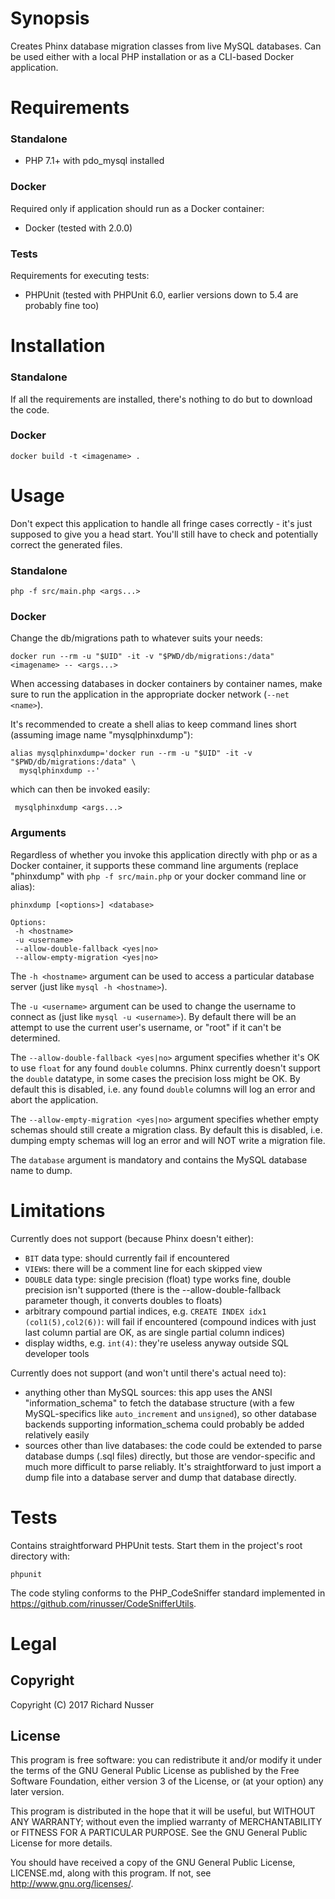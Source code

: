 # Synopsis

Creates Phinx database migration classes from live MySQL databases. Can be used either with a local PHP installation or
as a CLI-based Docker application.


# Requirements

### Standalone

* PHP 7.1+ with pdo\_mysql installed

### Docker

Required only if application should run as a Docker container:

* Docker (tested with 2.0.0)

### Tests

Requirements for executing tests:

* PHPUnit (tested with PHPUnit 6.0, earlier versions down to 5.4 are probably fine too)


# Installation

### Standalone

If all the requirements are installed, there's nothing to do but to download the code.

### Docker

    docker build -t <imagename> .


# Usage

Don't expect this application to handle all fringe cases correctly - it's just supposed to give you a head start.
You'll still have to check and potentially correct the generated files.

### Standalone

    php -f src/main.php <args...>

### Docker

Change the db/migrations path to whatever suits your needs:

    docker run --rm -u "$UID" -it -v "$PWD/db/migrations:/data" <imagename> -- <args...>

When accessing databases in docker containers by container names, make sure to run the application in the appropriate
docker network (`--net <name>`).

It's recommended to create a shell alias to keep command lines short (assuming image name "mysqlphinxdump"):

    alias mysqlphinxdump='docker run --rm -u "$UID" -it -v "$PWD/db/migrations:/data" \
      mysqlphinxdump --'

which can then be invoked easily:

     mysqlphinxdump <args...>

### Arguments

Regardless of whether you invoke this application directly with php or as a Docker container, it supports these command
line arguments (replace "phinxdump" with `php -f src/main.php` or your docker command line or alias):

    phinxdump [<options>] <database>

    Options:
     -h <hostname>
     -u <username>
     --allow-double-fallback <yes|no>
     --allow-empty-migration <yes|no>

The `-h <hostname>` argument can be used to access a particular database server (just like `mysql -h <hostname>`).

The `-u <username>` argument can be used to change the username to connect as (just like `mysql -u <username>`). By
default there will be an attempt to use the current user's username, or "root" if it can't be determined.

The `--allow-double-fallback <yes|no>` argument specifies whether it's OK to use `float` for any found `double` columns.
Phinx currently doesn't support the `double` datatype, in some cases the precision loss might be OK. By default this is
disabled, i.e. any found `double` columns will log an error and abort the application.

The `--allow-empty-migration <yes|no>` argument specifies whether empty schemas should still create a migration class.
By default this is disabled, i.e. dumping empty schemas will log an error and will NOT write a migration file.

The `database` argument is mandatory and contains the MySQL database name to dump.


# Limitations

Currently does not support (because Phinx doesn't either):
* `BIT` data type: should currently fail if encountered
* `VIEW`s: there will be a comment line for each skipped view
* `DOUBLE` data type: single precision (float) type works fine, double precision isn't supported (there is the --allow-double-fallback parameter though, it converts doubles to floats)
* arbitrary compound partial indices, e.g. `CREATE INDEX idx1 (col1(5),col2(6))`: will fail if encountered (compound indices with just last column partial are OK, as are single partial column indices)
* display widths, e.g. `int(4)`: they're useless anyway outside SQL developer tools

Currently does not support (and won't until there's actual need to):
* anything other than MySQL sources: this app uses the ANSI "information\_schema" to fetch the database structure (with a few MySQL-specifics like `auto_increment` and `unsigned`), so other database backends supporting information\_schema could probably be added relatively easily
* sources other than live databases: the code could be extended to parse database dumps (.sql files) directly, but those are vendor-specific and much more difficult to parse reliably. It's straightforward to just import a dump file into a database server and dump that database directly.


# Tests

Contains straightforward PHPUnit tests. Start them in the project's root directory with:

    phpunit

The code styling conforms to the PHP\_CodeSniffer standard implemented in https://github.com/rinusser/CodeSnifferUtils.


# Legal

## Copyright

Copyright (C) 2017 Richard Nusser

## License

This program is free software: you can redistribute it and/or modify
it under the terms of the GNU General Public License as published by
the Free Software Foundation, either version 3 of the License, or
(at your option) any later version.

This program is distributed in the hope that it will be useful,
but WITHOUT ANY WARRANTY; without even the implied warranty of
MERCHANTABILITY or FITNESS FOR A PARTICULAR PURPOSE.  See the
GNU General Public License for more details.

You should have received a copy of the GNU General Public License, LICENSE.md,
along with this program. If not, see <http://www.gnu.org/licenses/>.
